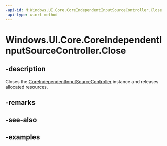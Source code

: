 ```yaml
---
-api-id: M:Windows.UI.Core.CoreIndependentInputSourceController.Close
-api-type: winrt method
---
```


# Windows.UI.Core.CoreIndependentInputSourceController.Close

<!--
// This member is not implemented in C#
-->

## -description

Closes the [CoreIndependentInputSourceController](coreindependentinputsourcecontroller.md) instance and releases allocated resources.

## -remarks

## -see-also

## -examples
